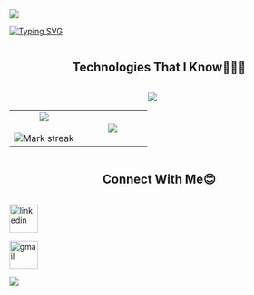 <img src="https://user-images.githubusercontent.com/73097560/115834477-dbab4500-a447-11eb-908a-139a6edaec5c.gif">

[![Typing SVG](https://readme-typing-svg.herokuapp.com?font=Architects+Daughter&color=7AF79A&size=30&lines=Hey!+It's+Máté!;I'm+a+.NET+Developer...;I'm+also+Machine+Learning+Engineer;and+I'm+a+proud+Hungarian+🇵🇰+currently+in+Denmark)](https://git.io/typing-svg)

<div id="user-content-toc">
  <ul align="center">
    <summary><h2 style="display: inline-block">Technologies That I Know👨🏻‍💻</h2></summary>
  </ul>
</div>
<!--tech stack icons-->
<p align="center">
  <a href="https://skillicons.dev">
    <img src="https://skillicons.dev/icons?i=c,cpp,cs,dotnet,java,html,css,js,py,redis,sqlite,bootstrap,mysql,mongodb,firebase,dynamodb,postgres,nodejs,express,react,redux,materialui,jquery,d3,flask,fastapi,graphql,aws,azure,docker,kubernetes,git,github,gitlab,windows,linux,ubuntu,visualstudio,vscode,atom,sublime,npm,powershell,figma,postman&perline=15" />
  </a>
</p>

<p align="center">
  <!--- stats (start) -->
<table align="center">
<tr border="none">
<td width="50%" align="center">
  
  <img  align="center"  src="https://github-readme-stats.vercel.app/api?username=kornimate&theme=dark&show_icons=true&count_private=true" />
  <br></br>
  <img  title="🔥 Get streak stats for your profile at git.io/streak-stats" alt="Mark streak" src="https://github-readme-streak-stats.herokuapp.com/?user=kornimate&theme=dark&hide_border=false" /> 
</td>

<td width="50%" align="center">

  <img  align="center"  src="https://github-readme-stats.anuraghazra1.vercel.app/api/top-langs/?username=kornimate&theme=dark&hide_border=false&no-bg=true&no-frame=true&langs_count=10"/>
  
  </td>
</tr>
</table>
</p>

<div id="user-content-toc">
  <ul align="center">
    <summary><h2 style="display: inline-block">Connect With Me😊</h2></summary>
  </ul>
</div>

<!--icons and links-->
<p align="center">

<a href="https://www.linkedin.com/in/kornidesz-máté-833633289/?originalSubdomain=hu" target="blank"><img align="center" src="https://user-images.githubusercontent.com/88904952/234979284-68c11d7f-1acc-4f0c-ac78-044e1037d7b0.png" alt="linkedin" height="50" width="50" style="display:inline" /></a>

<a href="mailto:kornideszofficial@gmail.com" target="blank"><img align="center" src="https://skillicons.dev/icons?i=gmail&perline=1" alt="gmail" height="50" width="50" /></a>

</p>

<img src="https://user-images.githubusercontent.com/73097560/115834477-dbab4500-a447-11eb-908a-139a6edaec5c.gif">